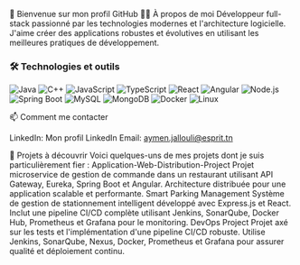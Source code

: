 👋 Bienvenue sur mon profil GitHub
👨‍💻 À propos de moi
Développeur full-stack passionné par les technologies modernes et l'architecture logicielle. J'aime créer des applications robustes et évolutives en utilisant les meilleures pratiques de développement.
### 🛠️ Technologies et outils

![Java](https://img.shields.io/badge/Java-ED8B00?style=for-the-badge&logo=java&logoColor=white)
![C++](https://img.shields.io/badge/C++-00599C?style=for-the-badge&logo=c%2B%2B&logoColor=white)
![JavaScript](https://img.shields.io/badge/JavaScript-F7DF1E?style=for-the-badge&logo=javascript&logoColor=black)
![TypeScript](https://img.shields.io/badge/TypeScript-007ACC?style=for-the-badge&logo=typescript&logoColor=white)
![React](https://img.shields.io/badge/React-20232A?style=for-the-badge&logo=react&logoColor=61DAFB)
![Angular](https://img.shields.io/badge/Angular-DD0031?style=for-the-badge&logo=angular&logoColor=white)
![Node.js](https://img.shields.io/badge/Node.js-339933?style=for-the-badge&logo=nodedotjs&logoColor=white)
![Spring Boot](https://img.shields.io/badge/Spring_Boot-6DB33F?style=for-the-badge&logo=spring-boot&logoColor=white)
![MySQL](https://img.shields.io/badge/MySQL-005C84?style=for-the-badge&logo=mysql&logoColor=white)
![MongoDB](https://img.shields.io/badge/MongoDB-4EA94B?style=for-the-badge&logo=mongodb&logoColor=white)
![Docker](https://img.shields.io/badge/Docker-2496ED?style=for-the-badge&logo=docker&logoColor=white)
![Linux](https://img.shields.io/badge/Linux-FCC624?style=for-the-badge&logo=linux&logoColor=black)


📫 Comment me contacter

LinkedIn: Mon profil LinkedIn
Email: aymen.jallouli@esprit.tn

🚀 Projets à découvrir
Voici quelques-uns de mes projets dont je suis particulièrement fier :
Application-Web-Distribution-Project
Projet microservice de gestion de commande dans un restaurant utilisant API Gateway, Eureka, Spring Boot et Angular. Architecture distribuée pour une application scalable et performante.
Smart Parking Management
Système de gestion de stationnement intelligent développé avec Express.js et React. Inclut une pipeline CI/CD complète utilisant Jenkins, SonarQube, Docker Hub, Prometheus et Grafana pour le monitoring.
DevOps Project
Projet axé sur les tests et l'implémentation d'une pipeline CI/CD robuste. Utilise Jenkins, SonarQube, Nexus, Docker, Prometheus et Grafana pour assurer qualité et déploiement continu.
